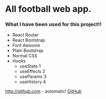 # All football web app.

### What I have been used for this project!! ###

* React Router
* React Bootstrap
* Font Awsome
* Plain Bootstrap
* Normal CSS
* Hooks
  * useState 1
  * useEffects 2
  * useParams 3
  * useHistory 4

http://github.com - automatic!
[GitHub](http://github.com)